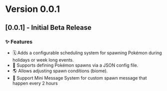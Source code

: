 # Version 0.0.1

## [0.0.1] - Initial Beta Release

### ✨ Features

- 🗓️ Adds a configurable scheduling system for spawning Pokémon during holidays or week long events.
- 📜 Supports defining Pokémon spawns via a JSON config file.
- 🌎 Allows adjusting spawn conditions (biome).
- 📜 Support Mini Message System for custom spawn message that happen every 2 hours 

